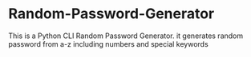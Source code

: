 # Random-Password-Generator
This is a Python CLI Random Password Generator.
it generates random password from a-z including numbers and special keywords
